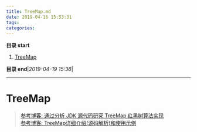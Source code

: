 ```yaml
---
title: TreeMap.md
date: 2019-04-16 15:53:31
tags: 
categories: 
---
```


**目录 start**
 
1. [TreeMap](#treemap)

**目录 end**|_2019-04-19 15:38_|
****************************************
# TreeMap
> [参考博客: 通过分析 JDK 源代码研究 TreeMap 红黑树算法实现](https://www.ibm.com/developerworks/cn/java/j-lo-tree/index.html)  
> [参考博客: TreeMap详细介绍(源码解析)和使用示例](http://www.cnblogs.com/skywang12345/p/3310928.html)  


